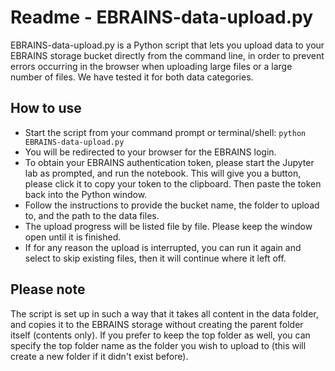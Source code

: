 # Readme - EBRAINS-data-upload.py

EBRAINS-data-upload.py is a Python script that lets you upload data to your EBRAINS storage bucket directly from the command line, in order to prevent errors occurring in the browser when uploading large files or a large number of files. We have tested it for both data categories.

## How to use
 - Start the script from your command prompt or terminal/shell: ```python EBRAINS-data-upload.py```
 - You will be redirected to your browser for the EBRAINS login.
 - To obtain your EBRAINS authentication token, please start the Jupyter lab as prompted, and run the notebook. This will give you a button, please click it to copy your token to the clipboard. Then paste the token back into the Python window.
 - Follow the instructions to provide the bucket name, the folder to upload to, and the path to the data files.
 - The upload progress will be listed file by file. Please keep the window open until it is finished.
 - If for any reason the upload is interrupted, you can run it again and select to skip existing files, then it will continue where it left off.

## Please note

The script is set up in such a way that it takes all content in the data folder, and copies it to the EBRAINS storage without creating the parent folder itself (contents only). If you prefer to keep the top folder as well, you can specify the top folder name as the folder you wish to upload to (this will create a new folder if it didn't exist before).
